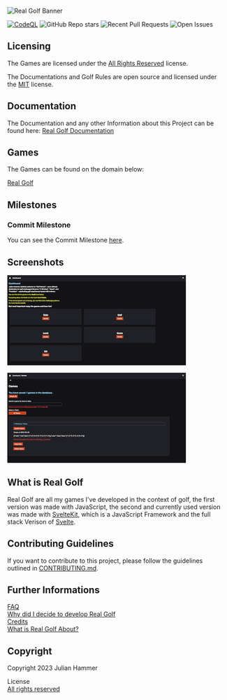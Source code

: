 ![Real Golf Banner](./readme/images/logo_banner.PNG)

[![CodeQL](https://github.com/MoinJulian/Golf/actions/workflows/github-code-scanning/codeql/badge.svg?branch=main)](https://github.com/MoinJulian/Golf/actions/workflows/github-code-scanning/codeql) ![GitHub Repo stars](https://img.shields.io/github/stars/MoinJulian/Golf) ![Recent Pull Requests](https://img.shields.io/github/issues-pr/moinjulian/golf) ![Open Issues](https://img.shields.io/github/issues-raw/moinjulian/golf)

## Licensing

The Games are licensed under the [All Rights Reserved](/LICENSE.md) license.

The Documentations and Golf Rules are open source and licensed under the [MIT](/documentation/LICENSE.md) license.

## Documentation

The Documentation and any other Information about this Project can be found here:
[Real Golf Documentation](https://docs.realgolf.games)

## Games

The Games can be found on the domain below:

[Real Golf](https://realgolf.games)

## Milestones

### Commit Milestone

You can see the Commit Milestone [here](./Commit_Milestones.md).

## Screenshots

![Dashboard](./readme/images/dashboard.png)

![Games Tab](./readme/images/games.png)

## What is Real Golf

Real Golf are all my games I've developed in the context of golf, the first version was
made with JavaScript, the second and currently used version was made with [SvelteKit](https://kit.svelte.dev),
which is a JavaScript Framework and the full stack Verison of [Svelte](https://svelte.dev).

## Contributing Guidelines

If you want to contribute to this project, please follow the guidelines outlined in [CONTRIBUTING.md](CONTRIBUTING.md).

## Further Informations

[FAQ](./readme/src/FAQ.md)  
[Why did I decide to develop Real Golf](./readme/src/why-did-I-decide-to-develop-golf-games.md)  
[Credits](./readme/src/Credits.md)  
[What is Real Golf About?](./readme/src/What-is-Golf-Games-about.md)

## Copyright

Copyright 2023 Julian Hammer

License  
[All rights reserved](/LICENSE.md)
